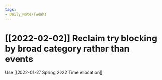 ```yaml
---
tags:
- Daily_Note/Tweaks
---
```


# [[2022-02-02]] Reclaim try blocking by broad category rather than events
 
Use [[2022-01-27 Spring 2022 Time Allocation]]
